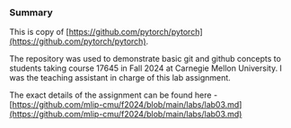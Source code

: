 ### Summary

This is copy of [https://github.com/pytorch/pytorch](https://github.com/pytorch/pytorch). 

The repository was used to demonstrate basic git and github concepts to students taking course 17645 in Fall 2024 at Carnegie Mellon University. I was the teaching assistant in charge of this lab assignment.

The exact details of the assignment can be found here - [https://github.com/mlip-cmu/f2024/blob/main/labs/lab03.md](https://github.com/mlip-cmu/f2024/blob/main/labs/lab03.md)
